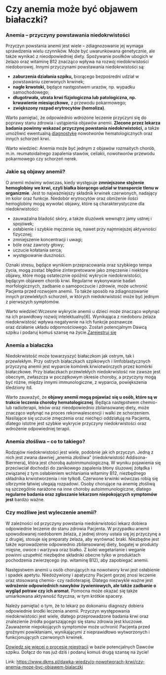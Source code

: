 # Czy anemia może być objawem białaczki?

### Anemia – przyczyny powstawania niedokrwistości


Przyczyn powstania anemii jest wiele – zdiagnozowanie jej wymaga sprawdzenia wielu czynników. Może być uwarunkowana genetycznie, ale także wynikać z nieodpowiedniej diety. Spożywanie posiłków ubogich w żelazo oraz witaminę B12 znacząco wpływa na rozwój niedokrwistości niedoborowej. Innymi przyczynami powstawania niedokrwistości są:


* **zaburzenia działania szpiku,** biorącego bezpośredni udział w powstawaniu czerwonych krwinek;
* **nagłe krwotoki,** będące następstwem urazów, np. wypadku samochodowego;
* **długotrwała, utrata krwi fizjologiczna lub patologiczna, np. krwawienie miesiączkowe,**  z przewodu pokarmowego;
* **zwiększony rozpad erytrocytów (hemoliza)**.


Warto pamiętać, że odpowiednio wdrożone leczenie przyczyni się do poprawy stanu zdrowia i ustąpienia objawów anemii. **Zlecone przez lekarza badania powinny wskazać przyczynę powstania niedokrwistości,** a także umożliwić ewentualną [diagnostykę](https://www.dkms.pl/dawka-wiedzy/o-nowotworach-krwi/diagnostyka) nowotworów hematologicznych oraz innych schorzeń krwi.


Warto wiedzieć:
Anemia może być jednym z objawów rozmaitych chorób, m.in. reumatoidalnego zapalenia stawów, celiakii, nowotworów przewodu pokarmowego czy schorzeń nerek.
### Jakie są objawy anemii?


O anemii mówimy wówczas, kiedy występuje **zmniejszone stężenie hemoglobiny we krwi, czyli białka biorącego udział w transporcie tlenu w organizmie**. Jest to najważniejszy składnik krwinek czerwonych, nadający im kolor oraz funkcje. Niedobór erytrocytów oraz obniżenie ilości hemoglobiny mogą wywołać objawy, które są charakterystyczne dla niedokrwistości:


* zauważalna bladość skóry, a także śluzówek wewnątrz jamy ustnej i spojówek;
* osłabienie i szybkie męczenie się, nawet przy najmniejszej aktywności fizycznej;
* zmniejszenie koncentracji i uwagi;
* bóle oraz zawroty głowy;
* uczucie kołatania serca;
* występowanie duszności.


Oznaki stresu, będące wynikiem przepracowania oraz szybkiego tempa życia, mogą zostać błędnie zinterpretowane jako zmęczenie i niektóre objawy, które mogą ostatecznie opóźnić wykrycie niedokrwistości, będącym objawem chorób krwi. Regularne wykonywanie badań morfologicznych, zadbanie o samopoczucie i zdrowie, może uchronić Pacjenta przed rozwojem anemii. To także sposób na zdiagnozowanie innych przewlekłych schorzeń, w których niedokrwistość może być jednym z pierwszych symptomów.


Warto wiedzieć:Wczesne wykrycie anemii u dzieci może znacząco wpłynąć na ich prawidłowy rozwój intelektualny\[6]. Wynikająca z niedoboru żelaza niedokrwistość wpływa negatywnie na ich funkcje poznawcze oraz działanie układu odpornościowego.
Zostań potencjalnym Dawcą szpiku i podaruj komuś szansę na życie.[Zarejestruj się](/zarejestruj-sie-teraz "Zarejestruj sie teraz")
### Anemia a białaczka


Niedokrwistość może towarzyszyć białaczkom jak ostrym, tak i przewlekłym. Przy ostrych białaczkach szpikowych i limfoblastycznych przyczyną anemii jest wyparcie komórek krwiotwórczych przez komórki białaczkowe. Przy białaczkach przewlekłych niedokrwistość nie zawsze jest obecnym, zwłaszcza w początkowym okresie choroby, a przyczyny mogą być różne, między innymi immunologiczne, z wyparcia, powiększenia śledziony itd.


Warto zauważyć, że **objawy anemii mogą pojawiać się u osób, które są w trakcie leczenia choroby hematologicznej**. Będąca następstwem chemio\- lub radioterapii, leków oraz nieodpowiednio zbilansowanej diety, może znacząco wpłynąć na proces rekonwalescencji i walki ze schorzeniem. Nasilające się uczucie zmęczenia oraz niechęci oddziałują na Pacjenta, dlatego istotne jest szybkie wykrycie przyczyny niedokrwistości oraz wdrożenie odpowiedniej terapii.


### Anemia złośliwa – co to takiego?


Rodzajów niedokrwistości jest wiele, podobnie jak ich przyczyn. Jedną z nich jest zwana dawniej „anemia złośliwa” (niedokrwistość Addisona\-Biermera), która jest chorobą autoimmunologiczną. W wyniku pojawienia się przeciwciał dochodzi do zanikowego zapalenia błony śluzowej żołądka i związanej z tym osłabieniem wchłaniania witaminy B12, niezbędnego składnika krwiotworzenia i nie tylko8\. Czerwone krwinki wówczas robią się olbrzymie łatwiej ulegają rozpadowi. Osoby chorujące na anemię złośliwą są szczególnie narażone na inne choroby autoimmunologiczne, dlatego **regularne badania oraz zgłaszanie lekarzom niepokojących symptomów jest** bardzo ważne.


### Czy możliwe jest wyleczenie anemii?


W zależności od przyczyny powstania niedokrwistości lekarz dobiera odpowiednie leczenie do stanu zdrowia Pacjenta. W przypadku anemii spowodowanej niedoborem żelaza, z jednej strony ustala się jej przyczynę a z drugiej, stosuje się preparaty żelaza, aby wyrównać braki. Niezbędne jest także wprowadzenie odpowiednio zbilansowanej diety, bogatej w produkty mięsne, owoce i warzywa oraz białko. Z kolei wegetarianie i weganie powinni uzupełnić niezbędne składniki obecne tylko w produktach pochodzenia zwierzęcego (np. witaminę B12\), aby zapobiegać anemii.


Następstwem anemii u osób chorujących na nowotwory krwi jest osłabienie i spadek apetytu. Niedożywiony i apatyczny Pacjent gorzej znosi leczenie oraz stosowaną chemio\- czy radioterapię. Dlatego niezwykle ważne jest **wdrożenie odpowiednich nawyków żywieniowych, ale także zadbanie o wygląd potraw czy ich aromat**. Pomocna może okazać się także umiarkowana aktywność fizyczna, w tym krótkie spacery.


Należy pamiętać o tym, że to lekarz po dokonaniu diagnozy dobiera odpowiednie środki leczenia anemii. Przyczyn występowania niedokrwistości jest wiele, dlatego przeprowadzone badania krwi oraz znalezienie źródła pogarszającego się stanu zdrowia jest kluczowe. Zauważenie niepokojących symptomów może uchronić Pacjenta przed groźnymi powikłaniami, wynikającymi z nieprawidłowo wytworzonych i funkcjonujących czerwonych krwinek.


[Dowiedz się więcej o procesie rejestracji](https://www.dkms.pl/dawka-wiedzy/o-rejestracji) w bazie potencjalnych Dawców szpiku. Dołącz do nas już dziś i podaruj komuś drugą szansę na życie!



Link: https://www.dkms.pl/dawka-wiedzy/o-nowotworach-krwi/czy-anemia-moze-byc-objawem-bialaczki

